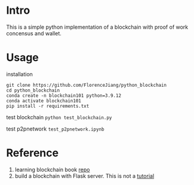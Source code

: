 # Intro

This is a simple python implementation of a blockchain with proof of work concensus and wallet.

# Usage

installation

```
git clone https://github.com/FlorenceJiang/python_blockchain
cd python_blockchain
conda create -n blockchain101 python=3.9.12
conda activate blockchain101
pip install -r requirements.txt
```

test blockchain `python test_blockchain.py`

test p2pnetwork `test_p2pnetwork.ipynb`

# Reference
1. learning blockchain book [repo](https://github.com/flingjie/learning-blockchain)
2. build a blockchain with Flask server. This is not a [tutorial](https://gist.github.com/satwikkansal/4a857cad2797b9d199547a752933a715)
